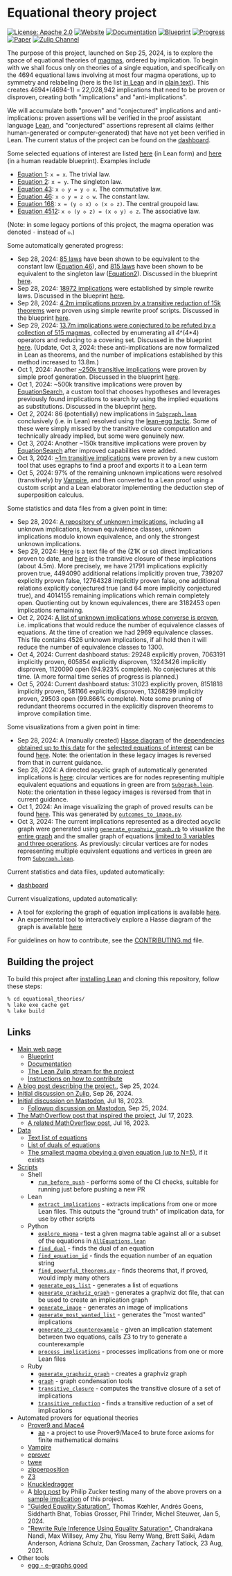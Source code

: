 # Equational theory project

[![License: Apache 2.0](https://img.shields.io/badge/License-Apache_2.0-lightblue.svg)](https://opensource.org/licenses/Apache-2.0)
[![Website](https://img.shields.io/badge/Website-Ready-green)](https://teorth.github.io/equational_theories/)
[![Documentation](https://img.shields.io/badge/Documentation-Passing-green)](https://teorth.github.io/equational_theories/docs/)
[![Blueprint](https://img.shields.io/badge/Blueprint-WIP-blue)](https://teorth.github.io/equational_theories/blueprint/)
[![Progress](https://teorth.github.io/equational_theories/dashboard/progress_badge.svg)](https://teorth.github.io/equational_theories/dashboard/)
[![Paper](https://img.shields.io/badge/Paper-WIP-blue)](https://teorth.github.io/equational_theories/blueprint.pdf)
[![Zulip Channel](https://img.shields.io/badge/Zulip_Channel-Join-blue)](https://leanprover.zulipchat.com/#narrow/stream/458659-Equational)

The purpose of this project, launched on Sep 25, 2024, is to explore the space of equational theories of [magmas](https://en.wikipedia.org/wiki/Magma_(algebra)), ordered by implication. To begin with we shall focus only on theories of a single equation, and specifically on the 4694 equational laws
involving at most four magma operations, up to symmetry and relabeling (here is the list [in Lean](equational_theories/AllEquations.lean) and in [plain text](https://github.com/teorth/equational_theories/blob/main/data/equations.txt)).  This creates 4694*(4694-1) = 22,028,942 implications that need to be proven or disproven, creating both "implications" and "anti-implications".

We will accumulate both "proven" and "conjectured" implications and anti-implications: proven assertions will be verified in the proof assistant language [Lean](https://www.lean-lang.org/), and "conjectured" assertions represent all claims (either human-generated or computer-generated) that have not yet been verified in Lean.  The current status of the project can be found on the [dashboard](https://teorth.github.io/equational_theories/dashboard/).

Some selected equations of interest are listed [here](equational_theories/Equations.lean) (in Lean form) and [here](https://teorth.github.io/equational_theories/blueprint/subgraph-eq.html) (in a human readable blueprint).  Examples include
- [Equation 1](https://teorth.github.io/equational_theories/implications/?1): `x = x`.  The trivial law.
- [Equation 2](https://teorth.github.io/equational_theories/implications/?2): `x = y`.  The singleton law.
- [Equation 43](https://teorth.github.io/equational_theories/implications/?43): `x ◇ y = y ◇ x`.  The commutative law.
- [Equation 46](https://teorth.github.io/equational_theories/implications/?46): `x ◇ y = z ◇ w`.  The constant law.
- [Equation 168](https://teorth.github.io/equational_theories/implications/?168): `x = (y ◇ x) ◇ (x ◇ z)`.  The central groupoid law.
- [Equation 4512](https://teorth.github.io/equational_theories/implications/?4512): `x ◇ (y ◇ z) = (x ◇ y) ◇ z`.  The associative law.

(Note: in some legacy portions of this project, the magma operation was denoted `◦︎` instead of `◇`.)

Some automatically generated progress:
- Sep 28, 2024: [85 laws](equational_theories/Generated/Constant.lean) have been shown to be equivalent to the constant law ([Equation 46](https://teorth.github.io/equational_theories/implications/?46)), and [815 laws](equational_theories/Generated/Singleton.lean) have been shown to be equivalent to the singleton law ([Equation2](https://teorth.github.io/equational_theories/implications/?2)).  Discussed in the blueprint [here](https://teorth.github.io/equational_theories/blueprint/sect0005.html).
- Sep 28, 2024: [18972 implications](equational_theories/Generated/SimpleRewrites/theorems) were established by simple rewrite laws.  Discussed in the blueprint [here](https://teorth.github.io/equational_theories/blueprint/sect0006.html).
- Sep 28, 2024: [4.2m implications proven by a transitive reduction of 15k theorems](equational_theories/Generated/TrivialBruteforce) were proven using simple rewrite proof scripts.  Discussed in the blueprint [here](https://teorth.github.io/equational_theories/blueprint/sect0007.html).
- Sep 29, 2024: [13.7m implications were conjectured to be refuted by a collection of 515 magmas](equational_theories/Generated/All4x4Tables), collected by enumerating all 4^(4*4) operators and reducing to a covering set. Discussed in the blueprint [here](https://teorth.github.io/equational_theories/blueprint/sect0008.html).  (Update, Oct 3, 2024: these anti-implications are now formalized in Lean as theorems, and the number of implications established by this method increased to 13.8m.)
- Oct 1, 2024: Another [~250k transitive implications](equational_theories/Generated/TrivialBruteforce) were proven by simple proof generation. Discussed in the blueprint [here](https://teorth.github.io/equational_theories/blueprint/sect0007.html).
- Oct 1, 2024: ~500k transitive implications were proven by [EquationSearch](equational_theories/Generated/EquationSearch), a custom tool that chooses hypotheses and leverages previously found implications to search by using the implied equations as substitutions.  Discussed in the blueprint [here](https://teorth.github.io/equational_theories/blueprint/sect0009.html).
- Oct 2, 2024: 86 (potentially) new implications in [`Subgraph.lean`](equational_theories/Subgraph.lean) conclusively (i.e. in Lean) resolved using the [lean-egg tactic](https://github.com/marcusrossel/lean-egg). Some of these were simply missed by the transitive closure computation and technically already implied, but some were genuinely new.
- Oct 3, 2024: Another ~150k transitive implications were proven by [EquationSearch](equational_theories/Generated/EquationSearch) after improved capabilities were added.
- Oct 3, 2024: [~1m transitive implications](equational_theories/Generated/MagmaEgg) were proven by a new custom tool that uses egraphs to find a proof and exports it to a Lean term
- Oct 5, 2024: 97% of the remaining unknown implications were resolved (transitively) by [Vampire](https://en.wikipedia.org/wiki/Vampire_(theorem_prover)), and then converted to a Lean proof using a custom script and a Lean elaborator implementing the deduction step of superposition calculus.

Some statistics and data files from a given point in time:
- Sep 28, 2024: [A repository of unknown implications](https://github.com/amirlb/equational_theories/tree/unknown-implications), including all unknown implications, known equivalence classes, unknown implications modulo known equivalence, and only the strongest unknown implications.
- Sep 29, 2024: [Here](https://leanprover.zulipchat.com/user_uploads/3121/7ImuNeVLCa_gIsS8bHYIsokB/direct.tar.xz) is a text file of the (21K or so) direct implications proven to date, and [here](https://leanprover.zulipchat.com/user_uploads/3121/wnbVe2BZ1gamFjlMYFE7sIs9/closure.tar.xz) is the transitive closure of these implications (about 4.5m). More precisely, we have 21791 implications explicitly proven true, 4494090 additional relations implicitly proven true, 739207 explicitly proven false, 12764328 implicitly proven false, one additional relations explicitly conjectured true (and 64 more implicitly conjectured true), and 4014155 remaining implications which remain completely open.  Quotienting out by known equivalences, there are 3182453 open implications remaining.
- Oct 2, 2024: [A list of unknown implications whose converse is proven](https://github.com/amirlb/equational_theories/blob/extract_implications_equivalence_creators_data/scripts/equivalence_creators.json), i.e. implications that would reduce the number of equivalence classes of equations. At the time of creation we had 2969 equivalence classes. This file contains 4526 unknown implications, if all hold then it will reduce the number of equivalence classes to 1300.
- Oct 4, 2024: Current dashboard status: 29248 explicitly proven, 7063191 implicitly proven, 605854 explicitly disproven, 13243426 implicitly disproven, 1120090 open (94.923% complete).  No conjectures at this time.  (A more formal time series of progress is planned.)
- Oct 5, 2024: Current dashboard status: 31023 explicitly proven, 8151818 implicitly proven, 581166 explicitly disproven, 13268299 implicitly proven, 29503 open (99.866% complete).  Note some pruning of redundant theorems occurred in the explicitly disproven theorems to improve compilation time.

Some visualizations from a given point in time:
- Sep 28, 2024: A (manually created) [Hasse diagram](https://en.wikipedia.org/wiki/Hasse_diagram) of the [dependencies obtained up to this date](equational_theories/Subgraph.lean) for the [selected equations of interest](equational_theories/Equations.lean) can be found [here](images/implications.png).  Note: the orientation in these legacy images is reversed from that in current guidance.
- Sep 28, 2024: A directed acyclic graph of automatically generated implications is [here](images/implications_092824.svg?raw=true): circular vertices are for nodes representing multiple equivalent equations and equations in green are from [`Subgraph.lean`](equational_theories/Subgraph.lean). Note: the orientation in these legacy images is reversed from that in current guidance.
- Oct 1, 2024: An image visualizing the graph of proved results can be found [here](images/outcomes_20241001.png). This was generated by [`outcomes_to_image.py`](scripts/outcomes_to_image.py).
- Oct 3, 2024: The current implications represented as a directed acyclic graph were generated using [`generate_graphviz_graph.rb`](scripts/generate_graphviz_graph.rb) to visualize the [entire graph](images/implications_100324.svg?raw=true) and the smaller graph of equations [limited to 3 variables and three operations](images/implications_100324_var3_op3.svg?raw=true). As previously: circular vertices are for nodes representing multiple equivalent equations and vertices in green are from [`Subgraph.lean`](equational_theories/Subgraph.lean).

Current statistics and data files, updated automatically:
- [dashboard](https://teorth.github.io/equational_theories/dashboard/)

Current visualizations, updated automatically:
- A tool for exploring the graph of equation implications is available [here](https://teorth.github.io/equational_theories/implications).
- An experimental tool to interactively explore a Hasse diagram of the graph is available [here](https://tsyrklevi.ch/eqviz/index.html?2)

For guidelines on how to contribute, see the [CONTRIBUTING.md](CONTRIBUTING.md) file.

## Building the project

To build this project after [installing Lean](https://www.lean-lang.org/lean-get-started) and cloning this repository, follow these steps:

```
% cd equational_theories/
% lake exe cache get
% lake build
```

## Links

- [Main web page](https://teorth.github.io/equational_theories/)
    - [Blueprint](https://teorth.github.io/equational_theories/blueprint/)
    - [Documentation](https://teorth.github.io/equational_theories/docs/)
    - [The Lean Zulip stream for the project](https://leanprover.zulipchat.com/#narrow/stream/458659-Equational/)
    - [Instructions on how to contribute](CONTRIBUTING.md)
- [A blog post describing the project.](https://terrytao.wordpress.com/2024/09/25/a-pilot-project-in-universal-algebra-to-explore-new-ways-to-collaborate-and-use-machine-assistance/), Sep 25, 2024.
- [Initial discussion on Zulip](https://leanprover.zulipchat.com/#narrow/stream/113488-general/topic/Proposing.20a.20universal.20algebra.20exploration.20using.20Lean), Sep 26, 2024.
- [Initial discussion on Mastodon](https://mathstodon.xyz/@tao/110736805384878353), Jul 18, 2023.
    - [Followup discussion on Mastodon](https://mathstodon.xyz/deck/@tao/113201989529992957), Sep 25, 2024.
- [The MathOverflow post that inspired the project](https://mathoverflow.net/questions/450930/is-there-an-identity-between-the-associative-identity-and-the-constant-identity), Jul 17, 2023.
    - [A related MathOverflow post](https://mathoverflow.net/questions/450890/is-there-an-identity-between-the-commutative-identity-and-the-constant-identity), Jul 16, 2023.
- [Data](data)
    - [Text list of equations](data/equations.txt)
    - [List of duals of equations](data/dual_equations.md)
    - [The smallest magma obeying a given equation (up to N=5)](data/smallest_magma.txt), if it exists
- [Scripts](scripts)
    - Shell
        - [`run_before_push`](scripts/run_before_push.sh) - performs some of the CI checks, suitable for running just before pushing a new PR
    - Lean
        - [`extract_implications`](scripts/extract_implications.lean) - extracts implications from one or more Lean files. This outputs the "ground truth" of implication data, for use by other scripts
    - Python
        - [`explore_magma`](scripts/explore_magma.py) - test a given magma table against all or a subset of the equations in [`AllEquations.lean`](equational_theories/AllEquations.lean)
        - [`find_dual`](scripts/find_dual.py) - finds the dual of an equation
        - [`find_equation_id`](scripts/find_equation_id.py) - finds the equation number of an equation string
        - [`find_powerful_theorems.py`](scripts/find_powerful_theorems.py) - finds theorems that, if proved, would imply many others
        - [`generate_eqs_list`](scripts/generate_eqs_list.py) - generates a list of equations
        - [`generate_graphviz_graph`](scripts/generate_graphviz_graph.rb) - generates a graphviz dot file, that can be used to create an implication graph
        - [`generate_image`](scripts/generate_image.py) - generates an image of implications
        - [`generate_most_wanted_list`](scripts/generate_most_wanted_list.py) - generates the "most wanted" implications
        - [`generate_z3_counterexample`](scripts/generate_z3_counterexample.py) - given an implication statement between two equations, calls Z3 to try to generate a counterexample
        - [`process_implications`](scripts/process_implications.py) - processes implications from one or more Lean files
    - Ruby
        - [`generate_graphviz_graph`](scripts/generate_graphviz_graph.rb) - creates a graphviz graph
        - [`graph`](scripts/graph.rb) - graph condensation tools
        - [`transitive_closure`](scripts/transitive_closure.rb) - computes the transitive closure of a set of implications
        - [`transitive_reduction`](scripts/transitive_reduction.rb) - finds a transitive reduction of a set of implications
- Automated provers for equational theories
    - [Prover9 and Mace4](https://www.cs.unm.edu/~mccune/prover9/)
        - [aa](https://github.com/gsfk/aa) - a project to use Prover9/Mace4 to brute force axioms for finite mathematical domains
    - [Vampire](https://en.wikipedia.org/wiki/Vampire_(theorem_prover))
    - [eprover](https://github.com/eprover/eprover)
    - [twee](https://nick8325.github.io/twee/)
    - [zipperposition](https://github.com/sneeuwballen/zipperposition)
    - [Z3](https://microsoft.github.io/z3guide/docs/logic/intro/)
    - [Knuckledragger](https://github.com/philzook58/knuckledragger)
    - A [blog post](https://www.philipzucker.com/tao_algebra/) by Philip Zucker testing many of the above provers on a [sample implication](https://teorth.github.io/equational_theories/blueprint/sect0003.html#387_implies_43) of this project.
    - ["Guided Equality Saturation"](https://dl.acm.org/doi/10.1145/3632900), Thomas Kœhler, Andrés Goens, Siddharth Bhat, Tobias Grosser, Phil Trinder, Michel Steuwer, Jan 5, 2024.
    - ["Rewrite Rule Inference Using Equality Saturation"](https://arxiv.org/abs/2108.10436), Chandrakana Nandi, Max Willsey, Amy Zhu, Yisu Remy Wang, Brett Saiki, Adam Anderson, Adriana Schulz, Dan Grossman, Zachary Tatlock, 23 Aug, 2021.
- Other tools
    - [egg - e-graphs good](https://egraphs-good.github.io/)

